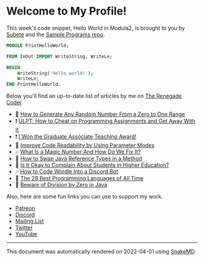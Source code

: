 # Welcome to My Profile!

This week's code snippet, Hello World in Modula2, is brought to you by [Subete](https://subete.therenegadecoder.com/en/latest/) and the [Sample Programs repo](https://sample-programs.therenegadecoder.com/).

```Modula2
MODULE PrintHelloWorld;

FROM InOut IMPORT WriteString, WriteLn;

BEGIN
	WriteString('Hello world!');
	WriteLn;
END PrintHelloWorld.
```

Below you'll find an up-to-date list of articles by me on [The Renegade Coder](https://therenegadecoder.com).

- :seedling: [How to Generate Any Random Number From a Zero to One Range](https://therenegadecoder.com/code/how-to-generate-any-random-number-from-a-zero-to-one-range/)
- :exclamation: [ULPT: How to Cheat on Programming Assignments and Get Away With It](https://therenegadecoder.com/teach/ulpt-how-to-cheat-on-programming-assignments-and-get-away-with-it/)
- :exclamation: [I Won the Graduate Associate Teaching Award!](https://therenegadecoder.com/teach/i-won-the-graduate-associate-teaching-award/)
- :gem: [Improve Code Readability by Using Parameter Modes](https://therenegadecoder.com/code/improve-code-readability-by-using-parameter-modes/)
- :notes: [What Is a Magic Number And How Do We Fix It?](https://therenegadecoder.com/code/what-is-a-magic-number-and-how-do-we-fix-it/)
- :dango: [How to Swap Java Reference Types in a Method](https://therenegadecoder.com/code/how-to-swap-java-reference-types-in-a-method/)
- :gem: [Is It Okay to Complain About Students in Higher Education?](https://therenegadecoder.com/teach/is-it-okay-to-complain-about-students-in-higher-education/)
- :notes: [How to Code Wordle Into a Discord Bot](https://therenegadecoder.com/code/how-to-code-wordle-into-a-discord-bot/)
- :tea: [The 28 Best Programming Languages of All Time](https://therenegadecoder.com/code/the-28-best-programming-languages-of-all-time/)
- :fu: [Beware of Division by Zero in Java](https://therenegadecoder.com/code/beware-of-division-by-zero-in-java/)

Also, here are some fun links you can use to support my work.

- [Patreon](https://www.patreon.com/TheRenegadeCoder)
- [Discord](https://discord.gg/Jhmtj7Z)
- [Mailing List](https://newsletter.therenegadecoder.com/)
- [Twitter](https://twitter.com/RenegadeCoder94)
- [YouTube](https://www.youtube.com/channel/UCpyoVwOqYRlSAEUPEn7P9hw)

---

This document was automatically rendered on 2022-04-01 using [SnakeMD](https://snakemd.therenegadecoder.com).